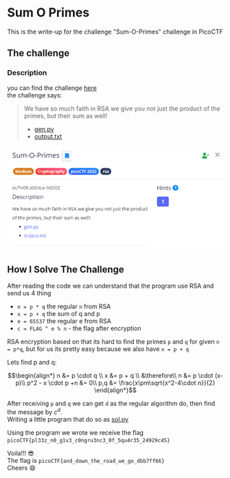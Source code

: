 # Sum O Primes #

This is the write-up for the challenge "Sum-O-Primes" challenge in PicoCTF

## The challenge ##

### Description ###
you can find the challenge [here](https://play.picoctf.org/practice/challenge/310)  
the challenge says:  
> We have so much faith in RSA we give you not just the product of the primes, but their sum as well!  
> * [gen.py](files/gen.py)
> * [output.txt](files/output.txt)


![mission image](imgs/mission.png) 

## How I Solve The Challenge ##
After reading the code we can understand that the program use RSA and send us 4 thing  
* `n = p * q` the regular `n` from RSA
* `x = p + q` the sum of q and p
* `e = 65537` the regular e from RSA
* `c = FLAG ^ e % n` - the flag after encryption

RSA encryption based on that its hard to find the primes `p` and `q` for given `n = p*q`, but for us its pretty easy because we also have `x = p + q`

Lets find p and q:
```math
\begin{align*}
n &= p \cdot q \\
x &= p + q \\
&\therefore\\
n &= p \cdot (x-p)\\
p^2 - x \cdot p +n &= 0\\
p,q &= \frac{x\pm\sqrt{x^2-4\cdot n}}{2}
\end{align*}
```

After receiving `p` and `q` we can get `d` as the regular algorithm do, then find the message by $c^d$.  
Writing a little program that do so as [sol.py](files/sol.py)

Using the program we wrote we receive the flag `picoCTF{pl33z_n0_g1v3_c0ngru3nc3_0f_5qu4r35_24929c45}`

Voila!!! 😎  
The flag is `picoCTF{and_down_the_road_we_go_dbb7ff66}`  
Cheers 😄  


